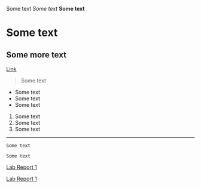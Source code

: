 Some text
*Some text*
**Some text**
# Some text
## Some more text
[Link](https://okulkarni573.github.io/cse15l-lab-reports/notindex.html)
<!-- ![Image](https://images.pexels.com/photos/733853/pexels-photo-733853.jpeg?auto=compress&cs=tinysrgb&h=750&w=1260) --> 
> Some text 
> 
* Some text
* Some text
* Some text
1. Some text
2. Some text
3. Some text
***
`Some text`
```
Some text
```
[Lab Report 1](lab-report-1-week-2.html)

[Lab Report 1](https://<your-username>.github.io/<your-lab-reports-repo>/lab-report-1-week-2.html)